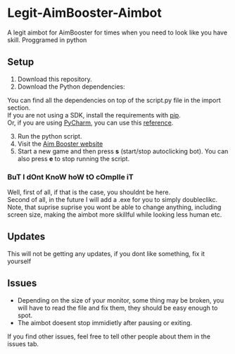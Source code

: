 # Legit-AimBooster-Aimbot  
A legit aimbot for AimBooster for times when you need to look like you have skill. Proggramed in python  

## Setup  

1. Download this repository.  
2. Download the Python dependencies:  

  You can find all the dependencies on top of the script.py file in the import section.  
  If you are not using a SDK, install the requirements with [pip](https://pip.pypa.io/en/stable/installing/).  
  Or, if you are using [PyCharm](https://www.jetbrains.com/pycharm/), you can use this [reference](https://www.jetbrains.com/help/pycharm/installing-uninstalling-and-upgrading-packages.html).

3. Run the python script.  
4. Visit the [Aim Booster website](http://www.aimbooster.com/)
5. Start a new game and then press **s** (start/stop autoclicking bot). You can also press **e** to stop running the script.  

### BuT I dOnt KnoW hoW tO cOmpIle iT
Well, first of all, if that is the case, you shouldnt be here.  
Second of all, in the future I will add a .exe for you to simply doubleclikc. Note, that suprise suprise you wont be able to change anything, including screen size, making the aimbot more skillful while looking less human etc.

## Updates  
This will not be getting any updates, if you dont like something, fix it yourself  

## Issues  
- Depending on the size of your monitor, some thing may be broken, you will have to read the file and fix them, they should be easy enough to spot. 
- The aimbot doesent stop immidietly after pausing or exiting.  

If you find other issues, feel free to tell other people about them in the issues tab.
